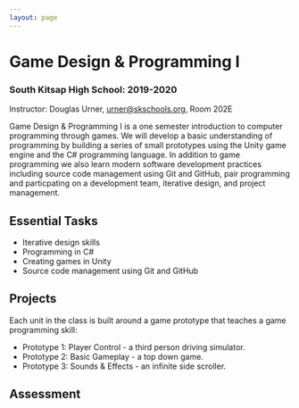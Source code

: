 ```yaml
---
layout: page
---
```


# Game Design & Programming I
### South Kitsap High School: 2019-2020

Instructor: Douglas Urner, urner@skschools.org, Room 202E

Game Design & Programming I is a one semester introduction to computer programming through games. We will develop a basic understanding of programming by building a series of small prototypes using the Unity game engine and the C# programming language. In addition to game programming we also learn modern software development practices including source code management using Git and GitHub, pair programming and particpating on a development team, iterative design, and project management.

## Essential Tasks

* Iterative design skills
* Programming in C#
* Creating games in Unity
* Source code management using Git and GitHub

## Projects

Each unit in the class is built around a game prototype that teaches a game programming skill:

* Prototype 1: Player Control - a third person driving simulator.
* Prototype 2: Basic Gameplay - a top down game.
* Prototype 3: Sounds & Effects - an infinite side scroller.

## Assessment
